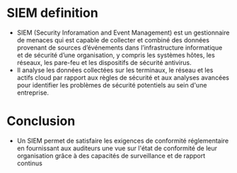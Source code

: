 # SIEM definition
- SIEM (Security Inforamation and Event Management) est un gestionnaire de menaces qui est capable de collecter et combiné des données provenant de sources d’événements dans l’infrastructure informatique et de sécurité d’une organisation, y compris les systèmes hôtes, les réseaux, les pare-feu et les dispositifs de sécurité antivirus.
- Il analyse les données collectées sur les terminaux, le réseau et les actifs cloud par rapport aux règles de sécurité et aux analyses avancées pour identifier les problèmes de sécurité potentiels au sein d'une entreprise.

# Conclusion 
- Un SIEM permet de satisfaire les exigences de conformité réglementaire en fournissant aux auditeurs une vue sur l'état de conformité de leur organisation grâce à des capacités de surveillance et de rapport continus